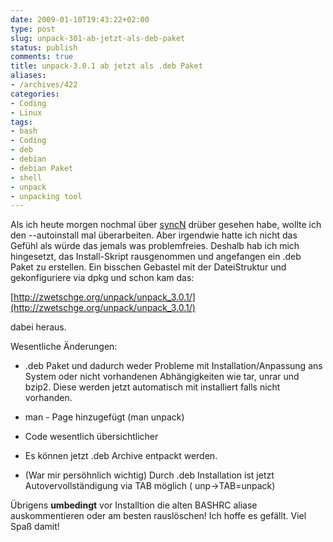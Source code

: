 ```yaml
---
date: 2009-01-10T19:43:22+02:00
type: post
slug: unpack-301-ab-jetzt-als-deb-paket
status: publish
comments: true
title: unpack-3.0.1 ab jetzt als .deb Paket
aliases:
- /archives/422
categories:
- Coding
- Linux
tags:
- bash
- Coding
- deb
- debian
- debian Paket
- shell
- unpack
- unpacking tool
---
```


Als ich heute morgen nochmal über [syncN](http://zwetschge.org/syncN/) drüber gesehen habe, wollte ich den --autoinstall mal überarbeiten. Aber irgendwie hatte ich nicht das Gefühl als würde das jemals was problemfreies. Deshalb hab ich mich hingesetzt, das Install-Skript rausgenommen und angefangen ein .deb Paket zu erstellen. Ein bisschen Gebastel mit der DateiStruktur und gekonfiguriere via dpkg und schon kam das:

[http://zwetschge.org/unpack/unpack_3.0.1/](http://zwetschge.org/unpack/unpack_3.0.1/)

dabei heraus.

Wesentliche Änderungen:



	
  * .deb Paket und dadurch weder Probleme mit Installation/Anpassung ans System oder nicht vorhandenen Abhängigkeiten wie tar, unrar und bzip2. Diese werden jetzt automatisch mit installiert falls nicht vorhanden.

	
  * man - Page hinzugefügt (man unpack)

	
  * Code wesentlich übersichtlicher

	
  * Es können jetzt .deb Archive entpackt werden.

	
  * (War mir persöhnlich wichtig) Durch .deb Installation ist jetzt Autovervollständigung via TAB möglich ( unp->TAB=unpack)


Übrigens **umbedingt** vor Installtion die alten BASHRC aliase auskommentieren oder am besten rauslöschen!
Ich hoffe es gefällt. Viel Spaß damit!

